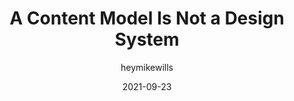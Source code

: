 ---
author: heymikewills
date: 2021-09-23
permalink: false
publisher: alistapart
tags:
  - content
  - design-systems
  - meta
target_url: https://alistapart.com/article/a-content-model-is-not-a-design-system/
title: A Content Model Is Not a Design System
---